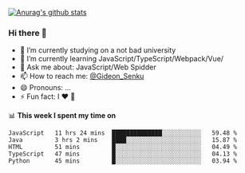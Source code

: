 [![Anurag's github stats](https://github-readme-stats.vercel.app/api?username=gideonsenku)](https://github.com/anuraghazra/github-readme-stats)
### Hi there 👋
- 🔭 I’m currently studying on a not bad university 
- 🌱 I’m currently learning JavaScript/TypeScript/Webpack/Vue/
- 💬 Ask me about: JavaScript/Web Spidder 
- 📫 How to reach me: [@Gideon_Senku](https://t.me/Gideon_Senku)
- 😄 Pronouns: ...
- ⚡ Fun fact: I ❤️ 🎵

📊 **This week I spent my time on**
<!--START_SECTION:waka-->
```text
JavaScript   11 hrs 24 mins  ██████████████░░░░░░░░░░░   59.48 % 
Java         3 hrs 2 mins    ████░░░░░░░░░░░░░░░░░░░░░   15.87 % 
HTML         51 mins         █░░░░░░░░░░░░░░░░░░░░░░░░   04.49 % 
TypeScript   47 mins         █░░░░░░░░░░░░░░░░░░░░░░░░   04.13 % 
Python       45 mins         █░░░░░░░░░░░░░░░░░░░░░░░░   03.94 %
```
<!--END_SECTION:waka-->

<!--
**GideonSenku/GideonSenku** is a ✨ _special_ ✨ repository because its `README.md` (this file) appears on your GitHub profile.

Here are some ideas to get you started:

- 🔭 I’m currently working on ...
- 🌱 I’m currently learning ...
- 👯 I’m looking to collaborate on ...
- 🤔 I’m looking for help with ...
- 💬 Ask me about ...
- 📫 How to reach me: ...
- 😄 Pronouns: ...
- ⚡ Fun fact: ...
-->
